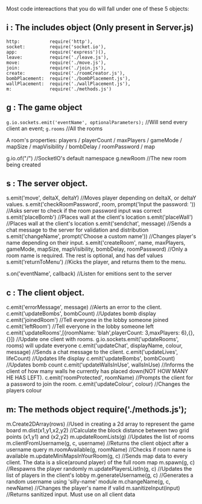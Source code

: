 Most code intereactions that you do will fall under one of these 5 objects:

## i : The includes object (Only present in Server.js)

```
http: 			require('http'),
socket: 		require('socket.io'),
app: 			require('express')(),
leave: 			require('./leave.js'),
move: 			require('./move.js'),
join: 			require('./join.js'),
create: 		require('./roomCreator.js'),
bombPlacement: 	require('./bombPlacement.js'),
wallPlacement: 	require('./wallPlacement.js'),
m: 				require('./methods.js')
```

## g : The game object

`g.io.sockets.emit('eventName', optionalParameters);`									//Will send every client an event;
`g.rooms`																				//All the rooms

A room's properties:
	players / playerCount / maxPlayers / gameMode / mapSize / mapVisibility / bombDelay / roomPassword / map

g.io.of("/")																						//SocketIO's default namespace
g.newRoom																							//The new room being created

## s : The server object.

s.emit('move', deltaX, deltaY)															//Moves player depending on deltaX, or deltaY values.
s.emit('checkRoomPassword', room, prompt('Input the password: '))						//Asks server to check if the room password input was correct
s.emit('placeBomb')																		//Places wall at the client's location
s.emit('placeWall')																		//Places wall at the client's location
s.emit('sendchat', message)																//Sends a chat message to the server for validation and distribution
s.emit('changeName', prompt('Choose a custom name'))									//Changes player's name depending on their input.
s.emit('createRoom', name, maxPlayers, gameMode, mapSize, mapVisibility, bombDelay, roomPassword) 	//Only a room name is required. The rest is optional, and has def values
s.emit('returnToMenu')																	//Kicks the player, and returns them to the menu.

s.on('eventName', callback)																//Listen for emitions sent to the server

## c : The client object.

c.emit('errorMessage', message)															//Alerts an error to the client.
c.emit('updateBombs', bombCount)														//Updates bomb display
c.emit('joinedRoom')																	//Tell everyone in the lobby someone joined
c.emit('leftRoom')																		//Tell everyone in the lobby someone left
c.emit('updateRooms',[{roomName: 'blah',playerCount: 3,maxPlayers: 6},{},{}])			//Update one client with rooms. g.io.sockets.emit('updateRooms', rooms) will update everyone
c.emit('updateChat', displayName, colour, message)										//Sends a chat message to the client.
c.emit('updateLives', lifeCount)														//Updates life display
c.emit('updateBombs', bombCount)														//Updates bomb count
c.emit('updateWallsInUse', wallsInUse)													//Informs the client of how many walls he currently has placed down(NOT HOW MANY HE HAS LEFT).
c.emit('roomProtected', roomName)														//Prompts the client for a password to join the room.
c.emit('updateColour', colour)															//Changes the players colour

## m: The methods object    require('./methods.js');

m.Create2DArray(rows)																	//Used in creating a 2d array to represent the game board
m.dist(x1,y1,x2,y2)																		//Calculate the block distance between two grid points (x1,y1) and (x2,y2)
m.updateRoomLists(g)																	//Updates the list of rooms
m.clientFromUsername(g, c, username)													//Returns the client object after a username query
m.roomAvailable(g, roomName)															//Checks if room name is available
m.updateMiniMapsInYourRoom(g, c)														//Sends map data to every client. The data is a slice(around player) of the full room map
m.spawn(g, c)																			//Respawns the player randomly
m.updatePlayersListIn(g, c)																//Updates the list of players in the client's lobby
m.generateUsername(g, c)																//Generates a random username using 'silly-name' module
m.changeName(g, c, newName)																//Changes the player's name if valid
m.sanitizeInput(input)																	//Returns sanitized input. Must use on all client data